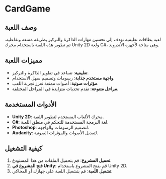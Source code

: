 # CardGame

## وصف اللعبة
لعبة بطاقات تعليمية تهدف إلى تحسين مهارات الذاكرة والتركيز بطريقة ممتعة وتفاعلية. تم تطوير هذه اللعبة باستخدام محرك Unity 2D ولغة C#، وهي متاحة لأجهزة الأندرويد.

## مميزات اللعبة
- **تعليمية**: تساعد في تطوير الذاكرة والتركيز.
- **واجهة مستخدم جذابة**: رسومات وتصميم سهل الاستخدام.
- **مؤثرات صوتية**: أصوات ممتعة تعزز تجربة اللعب.
- **مراحل متنوعة**: تقدم تحديات متزايدة في المراحل المختلفة.

## الأدوات المستخدمة
- **Unity 2D**: محرك الألعاب المستخدم لتطوير اللعبة.
- **C#**: لغة البرمجة المستخدمة للتحكم في منطق اللعبة.
- **Photoshop**: لتصميم الرسومات والواجهة.
- **Audacity**: لتعديل الأصوات والمؤثرات الصوتية.

## كيفية التشغيل
1. **تحميل المشروع**: قم بتحميل الملفات من هذا المستودع.
2. **فتح المشروع في Unity**: قم بفتح المشروع باستخدام Unity 2D.
3. **تشغيل اللعبة**: قم بتشغيل اللعبة على جهازك أو المحاكي.
